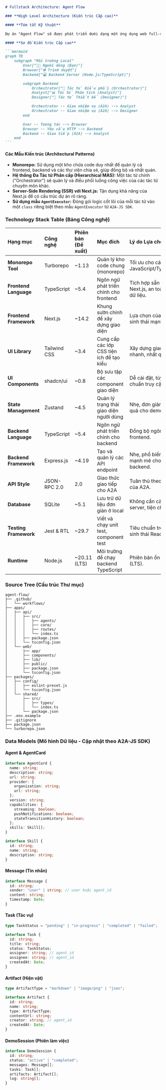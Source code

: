 ````markdown
# Fullstack Architecture: Agent Flow

### **High Level Architecture (Kiến trúc Cấp cao)**

#### **Tóm tắt Kỹ thuật**

Dự án "Agent Flow" sẽ được phát triển dưới dạng một ứng dụng web full-stack, chạy trên môi trường local. Kiến trúc sẽ theo mô hình **monorepo**, chứa ứng dụng frontend **Next.js** và backend **Node.js/TypeScript**. Backend sẽ mô phỏng một **Hệ thống Đa Tác tử (Multi-Agent System)** theo kiến trúc **Phân cấp (Hierarchical)**, nơi một tác tử chính điều phối các tác tử chuyên biệt khác. Giao tiếp giữa frontend và backend, cũng như giữa các tác tử, sẽ tuân thủ hoặc mô phỏng giao thức A2A của Google.

#### **Sơ đồ Kiến trúc Cấp cao**

```mermaid
graph TD
    subgraph "Môi trường Local"
        User["👨‍💻 Người dùng (Bạn)"]
        Browser["🌐 Trình duyệt"]
        Backend["💻 Backend Server (Node.js/TypeScript)"]

        subgraph Backend
            Orchestrator["👑 Tác tử Điều phối (Orchestrator)"]
            Analyst["📊 Tác tử Phân tích (Analyst)"]
            Designer["🎨 Tác tử Thiết kế (Designer)"]

            Orchestrator -- Giao nhiệm vụ (A2A) --> Analyst
            Orchestrator -- Giao nhiệm vụ (A2A) --> Designer
        end

        User -- Tương tác --> Browser
        Browser -- Yêu cầu HTTP --> Backend
        Backend -- Giao tiếp (A2A) --> Analyst
    end
```
````

#### **Các Mẫu Kiến trúc (Architectural Patterns)**

- **Monorepo:** Sử dụng một kho chứa code duy nhất để quản lý cả frontend, backend và các thư viện chia sẻ, giúp đồng bộ và nhất quán.
- **Hệ thống Đa Tác tử Phân cấp (Hierarchical MAS):** Một tác tử chính ("Orchestrator") sẽ quản lý và điều phối luồng công việc của các tác tử chuyên môn khác.
- **Server-Side Rendering (SSR) với Next.js:** Tận dụng khả năng của Next.js để có cấu trúc dự án rõ ràng.
- **Sử dụng mẫu `AgentExecutor`:** Đóng gói logic cốt lõi của mỗi tác tử vào một `class` riêng biệt theo mẫu `AgentExecutor` từ `A2A-JS SDK`.

### **Technology Stack Table (Bảng Công nghệ)**

| Hạng mục               | Công nghệ    | Phiên bản (Đề xuất) | Mục đích                                  | Lý do Lựa chọn                                  |
| :--------------------- | :----------- | :------------------ | :---------------------------------------- | :---------------------------------------------- |
| **Monorepo Tool**      | Turborepo    | \~1.13              | Quản lý kho code chung (monorepo)         | Tối ưu cho các dự án JavaScript/TypeScript.     |
| **Frontend Language**  | TypeScript   | \~5.4               | Ngôn ngữ phát triển chính cho frontend    | Tích hợp sẵn với Next.js, an toàn kiểu dữ liệu. |
| **Frontend Framework** | Next.js      | \~14.2              | Khung sườn chính để xây dựng giao diện    | Lựa chọn của bạn, hệ sinh thái mạnh mẽ.         |
| **UI Library**         | Tailwind CSS | \~3.4               | Cung cấp các lớp CSS tiện ích để tạo kiểu | Xây dựng giao diện nhanh, nhất quán.            |
| **UI Components**      | shadcn/ui    | \~0.8               | Bộ sưu tập các component giao diện        | Dễ cài đặt, tùy chỉnh, chuẩn truy cập.          |
| **State Management**   | Zustand      | \~4.5               | Quản lý trạng thái giao diện người dùng   | Nhẹ, đơn giản và hiệu quả cho demo.             |
| **Backend Language**   | TypeScript   | \~5.4               | Ngôn ngữ phát triển chính cho backend     | Đồng bộ ngôn ngữ với frontend.                  |
| **Backend Framework**  | Express.js   | \~4.19              | Tạo và quản lý các API endpoint           | Nhẹ, phổ biến, đủ mạnh mẽ cho backend.          |
| **API Style**          | JSON-RPC 2.0 | 2.0                 | Giao thức giao tiếp cho A2A               | Tuân thủ theo đặc tả của A2A.                   |
| **Database**           | SQLite       | \~5.1               | Lưu trữ dữ liệu đơn giản ở local          | Không cần cài đặt server, tiện cho demo.        |
| **Testing Framework**  | Jest & RTL   | \~29.7              | Viết và chạy unit test, component test    | Tiêu chuẩn trong hệ sinh thái React/Next.js.    |
| **Runtime**            | Node.js      | \~20.11 (LTS)       | Môi trường để chạy backend TypeScript     | Phiên bản ổn định (LTS).                        |

### **Source Tree (Cấu trúc Thư mục)**

```plaintext
agent-flow/
├── .github/
│   └── workflows/
├── apps/
│   ├── api/
│   │   ├── src/
│   │   │   ├── agents/
│   │   │   ├── core/
│   │   │   ├── routes/
│   │   │   └── index.ts
│   │   ├── package.json
│   │   └── tsconfig.json
│   └── web/
│       ├── app/
│       ├── components/
│       ├── lib/
│       ├── public/
│       ├── package.json
│       └── tsconfig.json
├── packages/
│   ├── config/
│   │   ├── eslint-preset.js
│   │   └── tsconfig.json
│   └── shared/
│       ├── src/
│       │   ├── types/
│       │   └── index.ts
│       └── package.json
├── .env.example
├── .gitignore
├── package.json
└── turborepo.json
```

### **Data Models (Mô hình Dữ liệu - Cập nhật theo A2A-JS SDK)**

#### **Agent & AgentCard**

```typescript
interface AgentCard {
  name: string;
  description: string;
  url: string;
  provider: {
    organization: string;
    url: string;
  };
  version: string;
  capabilities: {
    streaming: boolean;
    pushNotifications: boolean;
    stateTransitionHistory: boolean;
  };
  skills: Skill[];
}

interface Skill {
  id: string;
  name: string;
  description: string;
}
```

#### **Message (Tin nhắn)**

```typescript
interface Message {
  id: string;
  sender: "user" | string; // user hoặc agent_id
  content: string;
  timestamp: Date;
}
```

#### **Task (Tác vụ)**

```typescript
type TaskStatus = "pending" | "in-progress" | "completed" | "failed";

interface Task {
  id: string;
  title: string;
  status: TaskStatus;
  assigner: string; // agent_id
  assignee: string; // agent_id
  createdAt: Date;
}
```

#### **Artifact (Hiện vật)**

```typescript
type ArtifactType = "markdown" | "image/png" | "json";

interface Artifact {
  id: string;
  name: string;
  type: ArtifactType;
  contentUrl: string;
  creator: string; // agent_id
  createdAt: Date;
}
```

#### **DemoSession (Phiên làm việc)**

```typescript
interface DemoSession {
  id: string;
  status: "active" | "completed";
  messages: Message[];
  tasks: Task[];
  artifacts: Artifact[];
  log: string[];
}
```

